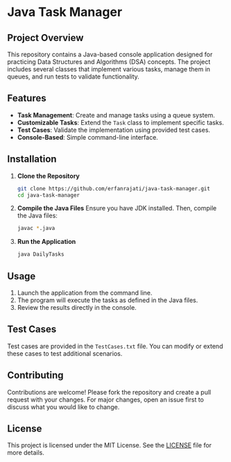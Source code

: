 
# Java Task Manager

## Project Overview
This repository contains a Java-based console application designed for practicing Data Structures and Algorithms (DSA) concepts. The project includes several classes that implement various tasks, manage them in queues, and run tests to validate functionality.

## Features
- **Task Management**: Create and manage tasks using a queue system.
- **Customizable Tasks**: Extend the `Task` class to implement specific tasks.
- **Test Cases**: Validate the implementation using provided test cases.
- **Console-Based**: Simple command-line interface.

## Installation
1. **Clone the Repository**
   ```bash
   git clone https://github.com/erfanrajati/java-task-manager.git
   cd java-task-manager
   ```

2. **Compile the Java Files**
   Ensure you have JDK installed. Then, compile the Java files:
   ```bash
   javac *.java
   ```

3. **Run the Application**
   ```bash
   java DailyTasks
   ```

## Usage
1. Launch the application from the command line.
2. The program will execute the tasks as defined in the Java files.
3. Review the results directly in the console.

## Test Cases
Test cases are provided in the `TestCases.txt` file. You can modify or extend these cases to test additional scenarios.

## Contributing
Contributions are welcome! Please fork the repository and create a pull request with your changes. For major changes, open an issue first to discuss what you would like to change.

## License
This project is licensed under the MIT License. See the [LICENSE](LICENSE) file for more details.
